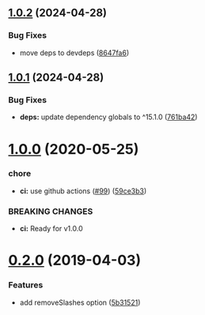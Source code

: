 ## [1.0.2](https://github.com/UziTech/search-terms/compare/v1.0.1...v1.0.2) (2024-04-28)


### Bug Fixes

* move deps to devdeps ([8647fa6](https://github.com/UziTech/search-terms/commit/8647fa68612610c707e780287ee979f06aeb8696))

## [1.0.1](https://github.com/UziTech/search-terms/compare/v1.0.0...v1.0.1) (2024-04-28)


### Bug Fixes

* **deps:** update dependency globals to ^15.1.0 ([761ba42](https://github.com/UziTech/search-terms/commit/761ba4249500b75b2389ab8919485107fd7fc108))

# [1.0.0](https://github.com/UziTech/search-terms/compare/v0.2.0...v1.0.0) (2020-05-25)


### chore

* **ci:** use github actions ([#99](https://github.com/UziTech/search-terms/issues/99)) ([59ce3b3](https://github.com/UziTech/search-terms/commit/59ce3b364c13bb2e0defd0296405ae792ddfb6c4))


### BREAKING CHANGES

* **ci:** Ready for v1.0.0

# [0.2.0](https://github.com/UziTech/search-terms/compare/v0.1.0...v0.2.0) (2019-04-03)


### Features

* add removeSlashes option ([5b31521](https://github.com/UziTech/search-terms/commit/5b31521))
